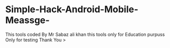 # Simple-Hack-Android-Mobile-Meassge-
This tools coded By Mr Sabaz ali khan this tools only for Education purpuss Only for testing Thank You >

